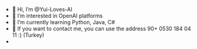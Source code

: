 - 👋 Hi, I’m @Yui-Loves-AI
- 👀 I’m interested in OpenAI platforms
- 🌱 I’m currently learning Python, Java, C#
- 💞️ If you want to contact me, you can use the address 90+ 0530 184 04 11 :) (Turkey)
- 

<!---
Yui-Loves-AI/Yui-Loves-AI is a ✨ special ✨ repository because its `README.md` (this file) appears on your GitHub profile.
You can click the Preview link to take a look at your changes.
--->
